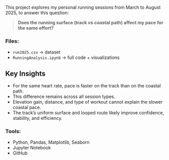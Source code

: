 
This project explores my personal running sessions from March to August 2025, to answer this question:

> **Does the running surface (track vs coastal path) affect my pace for the same effort?**

### Files:
- `run2025.csv` → dataset
- `RunningAnalysis.ipynb` → full code + visualizations


##  Key Insights
- For the same heart rate, pace is faster on the track than on the coastal path.  
- This difference remains across all session types.  
- Elevation gain, distance, and type of workout cannot explain the slower coastal pace.  
- The track’s uniform surface and looped route likely improve confidence, stability, and efficiency.  

### Tools:
- Python, Pandas, Matplotlib, Seaborn
- Jupyter Notebook
- GitHub

